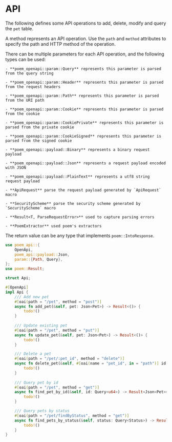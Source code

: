 # API

The following defines some API operations to add, delete, modify and query the `pet` table.

A method represents an API operation. Use the `path` and `method` attributes to specify the path and HTTP method of the operation.

There can be multiple parameters for each API operation, and the following types can be used:

    - **poem_openapi::param::Query** represents this parameter is parsed from the query string

    - **poem_openapi::param::Header** represents this parameter is parsed from the request headers

    - **poem_openapi::param::Path** represents this parameter is parsed from the URI path

    - **poem_openapi::param::Cookie** represents this parameter is parsed from the cookie

    - **poem_openapi::param::CookiePrivate** represents this parameter is parsed from the private cookie

    - **poem_openapi::param::CookieSigned** represents this parameter is parsed from the signed cookie

    - **poem_openapi::payload::Binary** represents a binary request payload

    - **poem_openapi::payload::Json** represents a request payload encoded with JSON

    - **poem_openapi::payload::PlainText** represents a utf8 string request payload

    - **ApiRequest** parse the request payload generated by `ApiRequest` macro

    - **SecurityScheme** parse the security scheme generated by `SecurityScheme` macro

    - **Result<T, ParseRequestError>** used to capture parsing errors

    - **PoemExtractor** used poem's extractors

The return value can be any type that implements `poem::IntoResponse`.

```rust
use poem_api::{
    OpenApi,
    poem_api::payload::Json,
    param::{Path, Query},
};
use poem::Result;

struct Api;

#[OpenApi]
impl Api {
    /// Add new pet
    #[oai(path = "/pet", method = "post")]
    async fn add_pet(&self, pet: Json<Pet>) -> Result<()> {
        todo!()
    }
  
    /// Update existing pet
    #[oai(path = "/pet", method = "put")]
    async fn update_pet(&self, pet: Json<Pet>) -> Result<()> {
        todo!()
    }

    /// Delete a pet
    #[oai(path = "/pet/:pet_id", method = "delete")]
    async fn delete_pet(&self, #[oai(name = "pet_id", in = "path")] id: Path<u64>) -> Result<()> {
        todo!()
    }
  
    /// Query pet by id
    #[oai(path = "/pet", method = "get")]
    async fn find_pet_by_id(&self, id: Query<u64>) -> Result<Json<Pet>> {
        todo!()
    }

    /// Query pets by status
    #[oai(path = "/pet/findByStatus", method = "get")]
    async fn find_pets_by_status(&self, status: Query<Status>) -> Result<Json<Vec<Pet>>> {
        todo!()
    }
}
```
